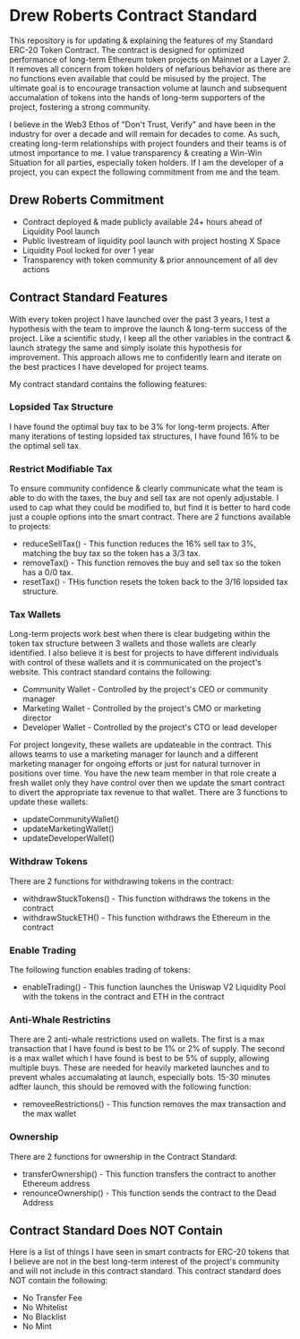 # Drew Roberts Contract Standard

This repository is for updating & explaining the features of my Standard ERC-20 Token Contract. The contract is designed for optimized performance of long-term Ethereum token projects on Mainnet or a Layer 2. It removes all concern from token holders of nefarious behavior as there are no functions even available that could be misused by the project. The ultimate goal is to encourage transaction volume at launch and subsequent accumalation of tokens into the hands of long-term supporters of the project, fostering a strong community.

I believe in the Web3 Ethos of "Don't Trust, Verify" and have been in the industry for over a decade and will remain for decades to come. As such, creating long-term relationships with project founders and their teams is of utmost importance to me. I value transparency & creating a Win-Win Situation for all parties, especially token holders. If I am the developer of a project, you can expect the following commitment from me and the team.

## Drew Roberts Commitment

- Contract deployed & made publicly available 24+ hours ahead of Liquidity Pool launch
- Public livestream of liquidity pool launch with project hosting X Space
- Liquidity Pool locked for over 1 year
- Transparency with token community & prior announcement of all dev actions

## Contract Standard Features

With every token project I have launched over the past 3 years, I test a hypothesis with the team to improve the launch & long-term success of the project. Like a scientific study, I keep all the other variables in the contract & launch strategy the same and simply isolate this hypothesis for improvement. This approach allows me to confidently learn and iterate on the best practices I have developed for project teams.

My contract standard contains the following features:

### Lopsided Tax Structure

I have found the optimal buy tax to be 3% for long-term projects. After many iterations of testing lopsided tax structures, I have found 16% to be the optimal sell tax.

### Restrict Modifiable Tax

To ensure community confidence & clearly communicate what the team is able to do with the taxes, the buy and sell tax are not openly adjustable. I used to cap what they could be modified to, but find it is better to hard code just a couple options into the smart contract. There are 2 functions available to projects:

- reduceSellTax() - This function reduces the 16% sell tax to 3%, matching the buy tax so the token has a 3/3 tax.
- removeTax() - This function removes the buy and sell tax so the token has a 0/0 tax.
- resetTax() - THis function resets the token back to the 3/16 lopsided tax structure.

### Tax Wallets

Long-term projects work best when there is clear budgeting within the token tax structure between 3 wallets and those wallets are clearly identified. I also believe it is best for projects to have different individuals with control of these wallets and it is communicated on the project's website. This contract standard contains the following:

- Community Wallet - Controlled by the project's CEO or community manager
- Marketing Wallet - Controlled by the project's CMO or marketing director
- Developer Wallet - Controlled by the project's CTO or lead developer

For project longevity, these wallets are updateable in the contract. This allows teams to use a marketing manager for launch and a different marketing manager for ongoing efforts or just for natural turnover in positions over time. You have the new team member in that role create a fresh wallet only they have control over then we update the smart contract to divert the appropriate tax revenue to that wallet. There are 3 functions to update these wallets:

- updateCommunityWallet()
- updateMarketingWallet()
- updateDeveloperWallet()

### Withdraw Tokens

There are 2 functions for withdrawing tokens in the contract:

- withdrawStuckTokens() - This function withdraws the tokens in the contract
- withdrawStuckETH() - This function withdraws the Ethereum in the contract

### Enable Trading

The following function enables trading of tokens:

- enableTrading() - This function launches the Uniswap V2 Liquidity Pool with the tokens in the contract and ETH in the contract

### Anti-Whale Restrictins

There are 2 anti-whale restrictions used on wallets. The first is a max transaction that I have found is best to be 1% or 2% of supply. The second is a max wallet which I have found is best to be 5% of supply, allowing multiple buys. These are needed for heavily marketed launches and to prevent whales accumalating at launch, especially bots. 15-30 minutes adfter launch, this should be removed with the following function:

- removeeRestrictions() - This function removes the max transaction and the max wallet

### Ownership

There are 2 functions for ownership in the Contract Standard:

- transferOwnership() - This function transfers the contract to another Ethereum address
- renounceOwnership() - This function sends the contract to the Dead Address

## Contract Standard Does NOT Contain

Here is a list of things I have seen in smart contracts for ERC-20 tokens that I believe are not in the best long-term interest of the project's community and will not include in this contract standard. This contract standard does NOT contain the following:

- No Transfer Fee
- No Whitelist
- No Blacklist
- No Mint
